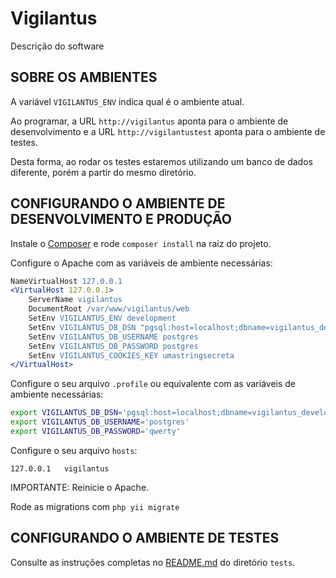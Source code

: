 Vigilantus
==========

Descrição do software

SOBRE OS AMBIENTES
------------------

A variável `VIGILANTUS_ENV` indica qual é o ambiente atual.

Ao programar, a URL `http://vigilantus` aponta para o ambiente de
desenvolvimento e a URL `http://vigilantustest` aponta para o ambiente de testes.

Desta forma, ao rodar os testes estaremos utilizando um banco de dados diferente,
porém a partir do mesmo diretório.


CONFIGURANDO O AMBIENTE DE DESENVOLVIMENTO E PRODUÇÃO
-----------------------------------------------------

Instale o [Composer](http://getcomposer.org/) e rode `composer install` na
   raiz do projeto.

Configure o Apache com as variáveis de ambiente necessárias:

```apache
NameVirtualHost 127.0.0.1
<VirtualHost 127.0.0.1>
    ServerName vigilantus
    DocumentRoot /var/www/vigilantus/web
    SetEnv VIGILANTUS_ENV development
    SetEnv VIGILANTUS_DB_DSN "pgsql:host=localhost;dbname=vigilantus_development"
    SetEnv VIGILANTUS_DB_USERNAME postgres
    SetEnv VIGILANTUS_DB_PASSWORD postgres
    SetEnv VIGILANTUS_COOKIES_KEY umastringsecreta
</VirtualHost>
```

Configure o seu arquivo `.profile` ou equivalente com as variáveis de ambiente necessárias:

```bash
export VIGILANTUS_DB_DSN='pgsql:host=localhost;dbname=vigilantus_development'
export VIGILANTUS_DB_USERNAME='postgres'
export VIGILANTUS_DB_PASSWORD='qwerty'
```

Configure o seu arquivo `hosts`:

```
127.0.0.1   vigilantus
```

IMPORTANTE: Reinicie o Apache.

Rode as migrations com `php yii migrate`

CONFIGURANDO O AMBIENTE DE TESTES
---------------------------------

Consulte as instruções completas no [README.md](tests/README.md) do diretório `tests`.
